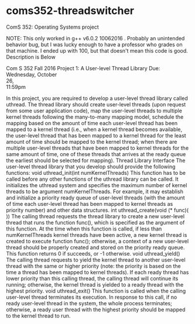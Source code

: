 # coms352-threadswitcher
ComS 352: Operating Systems project

NOTE: This only worked in g++ v6.0.2 10062016 . Probably an unintended behavior bug, but I was lucky enough to have a professor who grades on that machine. 
I ended up with 100, but that doesn't mean this code is good. Description is Below

Com S 352 Fall 2016 Project 1: A User-level Thread Library
Due:	
 Wednesday,	
 October	
 26,	
 11:59pm	
  
	
  
In this project, you are required to develop a user-level thread library called uthread. The thread library
should create user-level threads (upon request from some user application code), map the user-level threads
to multiple kernel threads following the many-to-many mapping model, schedule the mapping based on the
amount of time each user-level thread has been mapped to a kernel thread (i.e., when a kernel thread
becomes available, the user-level thread that has been mapped to a kernel thread for the least amount of
time should be mapped to the kernel thread; when there are multiple user-level threads that have been
mapped to kernel threads for the same amount of time, one of these threads that arrives at the ready queue
the earliest should be selected for mapping).
Thread Library Interface
The user-level thread library that you develop should provide the following functions:
void uthread_init(int numKernelThreads)
This function has to be called before any other functions of the uthread library can be called. It initializes
the uthread system and specifies the maximum number of kernel threads to be argument
numKernelThreads. For example, it may establish and initialize a priority ready queue of user-level
threads (with the amount of time each user-level thread has been mapped to kernel threads as priority
number) and other data structures.
int uthread_create(void (* func)( ))
The calling thread requests the thread library to create a new user-level thread that runs the function func(),
which is specified as the argument of this function. At the time when this function is called, if less than
numKernelThreads kernel threads have been active, a new kernel thread is created to execute function
func(); otherwise, a context of a new user-level thread should be properly created and stored on the priority
ready queue. This function returns 0 if succeeds, or -1 otherwise.
void uthread_yield()
The calling thread requests to yield the kernel thread to another user-level thread with the same or higher
priority (note: the priority is based on the time a thread has been mapped to kernel threads). If each ready
thread has lower priority than this calling thread, the calling thread will continue its running; otherwise, the
kernel thread is yielded to a ready thread with the highest priority.
void uthread_exit()
This function is called when the calling user-level thread terminates its execution. In response to this call, if
no ready user-level thread in the system, the whole process terminates; otherwise, a ready user thread with
the highest priority should be mapped to the kernel thread to run.
